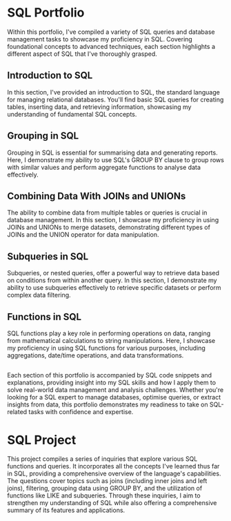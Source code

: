 # SQL Portfolio
 Within this portfolio, I've compiled a variety of SQL queries and database management tasks to showcase my proficiency in SQL. Covering foundational concepts to advanced techniques, each section highlights a different aspect of SQL that I've thoroughly grasped.
## Introduction to SQL

In this section, I've provided an introduction to SQL, the standard language for managing relational databases. You'll find basic SQL queries for creating tables, inserting data, and retrieving information, showcasing my understanding of fundamental SQL concepts.

## Grouping in SQL

Grouping in SQL is essential for summarising data and generating reports. Here, I demonstrate my ability to use SQL's GROUP BY clause to group rows with similar values and perform aggregate functions to analyse data effectively.

## Combining Data With JOINs and UNIONs

The ability to combine data from multiple tables or queries is crucial in database management. In this section, I showcase my proficiency in using JOINs and UNIONs to merge datasets, demonstrating different types of JOINs and the UNION operator for data manipulation.

## Subqueries in SQL

Subqueries, or nested queries, offer a powerful way to retrieve data based on conditions from within another query. In this section, I demonstrate my ability to use subqueries effectively to retrieve specific datasets or perform complex data filtering.

## Functions in SQL

SQL functions play a key role in performing operations on data, ranging from mathematical calculations to string manipulations. Here, I showcase my proficiency in using SQL functions for various purposes, including aggregations, date/time operations, and data transformations.

##
Each section of this portfolio is accompanied by SQL code snippets and explanations, providing insight into my SQL skills and how I apply them to solve real-world data management and analysis challenges. Whether you're looking for a SQL expert to manage databases, optimise queries, or extract insights from data, this portfolio demonstrates my readiness to take on SQL-related tasks with confidence and expertise.

# SQL Project 

This project compiles a series of inquiries that explore various SQL functions and queries. It incorporates all the concepts I've learned thus far in SQL, providing a comprehensive overview of the language's capabilities. The questions cover topics such as joins (including inner joins and left joins), filtering, grouping data using GROUP BY, and the utilization of functions like LIKE and subqueries. Through these inquiries, I aim to strengthen my understanding of SQL while also offering a comprehensive summary of its features and applications.

